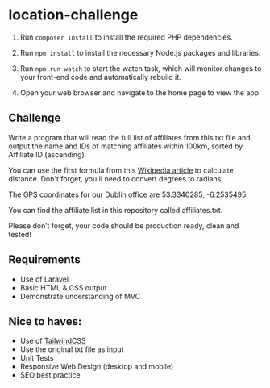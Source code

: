 # location-challenge

1. Run `composer install` to install the required PHP dependencies.

2. Run `npm install` to install the necessary Node.js packages and libraries.

3. Run `npm run watch` to start the watch task, which will monitor changes to your front-end code and automatically rebuild it.

4. Open your web browser and navigate to the home page to view the app.


## Challenge

Write a program that will read the full list of affiliates from this txt file and output the name and IDs of matching affiliates within 100km, sorted by Affiliate ID (ascending).

You can use the first formula from this [Wikipedia article](https://en.wikipedia.org/wiki/Great-circle_distance) to calculate distance. Don't forget, you'll need to convert degrees to radians.

The GPS coordinates for our Dublin office are 53.3340285, -6.2535495.

You can find the affiliate list in this repository called affiliates.txt.

Please don’t forget, your code should be production ready, clean and tested!

## Requirements
- Use of Laravel
- Basic HTML & CSS output
- Demonstrate understanding of MVC

## Nice to haves:
- Use of [TailwindCSS](https://tailwindcss.com/)
- Use the original txt file as input
- Unit Tests
- Responsive Web Design (desktop and mobile)
- SEO best practice
